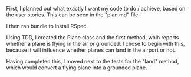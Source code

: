 First, I planned out what exactly I want my code to do / achieve, based on the user stories.
This can be seen in the "plan.md" file. 

I then ran bundle to install RSpec.

Using TDD, I created the Plane class and the first method, whih reports whether a plane is flying in the air or grounded. I chose to begin with this, because it will influence whether planes can land in the airport or not. 

Having completed this, I moved next to the tests for the "land" method, which would convert a flying plane into a grounded plane.